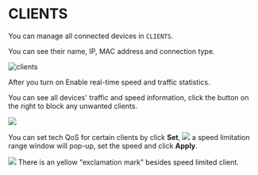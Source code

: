 # CLIENTS

You can manage all connected devices in `CLIENTS`. 

You can see their name, IP, MAC address and connection type.

![clients](https://static.gl-inet.com/docs/en/3/setup/microuter-n300/clients/1.jpg)

After you turn on Enable real-time speed and traffic statistics. 

You can see all devices' traffic and speed information, click the button on the right to block any unwanted clients.

![](https://static.gl-inet.com/docs/en/3/setup/microuter-n300/clients/client1.png)


You can set tech QoS for certain clients by click **Set**, 
![](https://static.gl-inet.com/docs/en/3/setup/microuter-n300/clients/client2.png)
a speed limitation range window will pop-up, set the speed and click **Apply**.

![](https://static.gl-inet.com/docs/en/3/setup/microuter-n300/clients/client3.png)
There is an yellow "exclamation mark" besides speed limited client.




